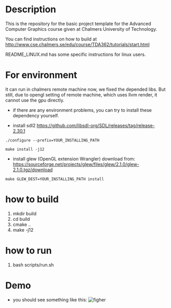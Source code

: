 # Description
This is the repository for the basic project template for the Advanced Computer Graphics course given at Chalmers University of
Technology.

You can find instructions on how to build at http://www.cse.chalmers.se/edu/course/TDA362/tutorials/start.html

README_LINUX.md has some specific instructions for linux users.

# For environment 
It can run in chalmers remote machine now, we fixed the depended libs. 
But still, due to opengl setting of remote machine, which uses llvm render, it cannot use 
the gpu directly.

+ if there are any environment problems, you can try to install these dependency yourself.

+ install sdl2
https://github.com/libsdl-org/SDL/releases/tag/release-2.30.1

```
./configure --prefix=YOUR_INSTALLING_PATH

make install -j12
```

+ install glew (OpenGL extension Wrangler)
download from:
https://sourceforge.net/projects/glew/files/glew/2.1.0/glew-2.1.0.tgz/download

```
make GLEW_DEST=YOUR_INSTALLING_PATH install
```

# how to build
1. mkdir build 
2. cd build 
3. cmake ..
4. make -j12

# how to run
1. bash scripts/run.sh


# Demo
+ you should see something like this:
![figher](./Doc/smoke_case_1_empty_N_50.gif)